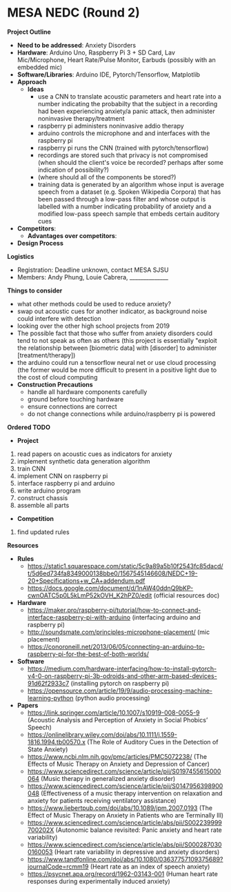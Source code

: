 # MESA NEDC (Round 2)
**Project Outline**
  - **Need to be addressed**: Anxiety Disorders
  - **Hardware**: Arduino Uno, Raspberry Pi 3 + SD Card, Lav Mic/Microphone, Heart Rate/Pulse Monitor, Earbuds (possibly with an embedded mic)
  - **Software/Libraries**: Arduino IDE, Pytorch/Tensorflow, Matplotlib
  - **Approach**
    - **Ideas**
      - use a CNN to translate acoustic parameters and heart rate into a number indicating the probabilty that the subject in a recording had been experiencing anxiety/a panic attack, then administer noninvasive therapy/treatment
      - raspberry pi administers noninvasive addio therapy 
      - arduino controls the microphone and and interfaces with the raspberry pi
      - raspberry pi runs the CNN (trained with pytorch/tensorflow)
      - recordings are stored such that privacy is not compromised (when should the client's voice be recorded? perhaps after some indication of possibility?)
      - (where should all of the components be stored?)
      - training data is generated by an algorithm whose input is average speech from a dataset (e.g. Spoken Wikipedia Corpora) that has been passed through a low-pass filter and whose output is labelled with a number indicating probability of anxiety and a modified low-pass speech sample that embeds certain auditory cues
  - **Competitors**:
    - **Advantages over competitors**:
  - **Design Process**
  
**Logistics**
  - Registration: Deadline unknown, contact MESA SJSU
  - Members: Andy Phung, Louie Cabrera, ______________
      
**Things to consider**
  - what other methods could be used to reduce anxiety?
  - swap out acoustic cues for another indicator, as background noise could interfere with detection
  - looking over the other high school projects from 2019
  - The possible fact that those who suffer from anxiety disorders could tend to not speak as often as others (this project is essentially "exploit the relationship between [biometric data] with [disorder] to administer [treatment/therapy])
  - the arduino could run a tensorflow neural net or use cloud processing (the former would be more difficult to present in a positive light due to the cost of cloud computing
  - **Construction Precautions**
    - handle all hardware components carefully
    - ground before touching hardware
    - ensure connections are correct
    - do not change connections while arduino/raspberry pi is powered
    
 **Ordered TODO**
 - **Project**
  1. read papers on acoustic cues as indicators for anxiety
  2. implement synthetic data generation algorithm
  3. train CNN
  4. implement CNN on raspberry pi
  5. interface raspberry pi and arduino
  6. write arduino program
  7. construct chassis
  8. assemble all parts
 - **Competition**
  1. find updated rules
  
**Resources**
  - **Rules**
    - https://static1.squarespace.com/static/5c9a89a5b10f2543fc85dacd/t/5d6ed734fa8349000138bbe0/1567545146608/NEDC+19-20+Specifications+w_CA+addendum.pdf
    - https://docs.google.com/document/d/1nAW40ddnQ9bKP-cwnOATC5p0L5kLmP52kOVH_K2hPZ0/edit (official resources doc)
  - **Hardware**
    - https://maker.pro/raspberry-pi/tutorial/how-to-connect-and-interface-raspberry-pi-with-arduino (interfacing arduino and raspberry pi)
    - http://soundsmate.com/principles-microphone-placement/ (mic placement)
    - https://conoroneill.net/2013/06/05/connecting-an-arduino-to-raspberry-pi-for-the-best-of-both-worlds/
  - **Software**
    - https://medium.com/hardware-interfacing/how-to-install-pytorch-v4-0-on-raspberry-pi-3b-odroids-and-other-arm-based-devices-91d62f2933c7 (installing pytorch on raspberry pi)
    - https://opensource.com/article/19/9/audio-processing-machine-learning-python (python audio processing)
  - **Papers**
    - https://link.springer.com/article/10.1007/s10919-008-0055-9 (Acoustic Analysis and Perception of Anxiety in Social Phobics’ Speech)
    - https://onlinelibrary.wiley.com/doi/abs/10.1111/j.1559-1816.1994.tb00570.x (The Role of Auditory Cues in the Detection of State Anxiety)
    - https://www.ncbi.nlm.nih.gov/pmc/articles/PMC5072238/ (The Effects of Music Therapy on Anxiety and Depression of Cancer)
    - https://www.sciencedirect.com/science/article/pii/S0197455615000064 (Music therapy in generalized anxiety disorder)
    - https://www.sciencedirect.com/science/article/pii/S0147956398900048 (Effectiveness of a music therapy intervention on relaxation and anxiety for patients receiving ventilatory assistance)
    - https://www.liebertpub.com/doi/abs/10.1089/jpm.2007.0193 (The Effect of Music Therapy on Anxiety in Patients who are Terminally Ill)
    - https://www.sciencedirect.com/science/article/abs/pii/S002239999700202X (Autonomic balance revisited: Panic anxiety and heart rate variability)
    - https://www.sciencedirect.com/science/article/abs/pii/S0002870300160053 (Heart rate variability in depressive and anxiety disorders)
    - https://www.tandfonline.com/doi/abs/10.1080/03637757109375689?journalCode=rcmm19 (Heart rate as an index of speech anxiety)
    - https://psycnet.apa.org/record/1962-03143-001 (Human heart rate responses during experimentally induced anxiety)
  
  
